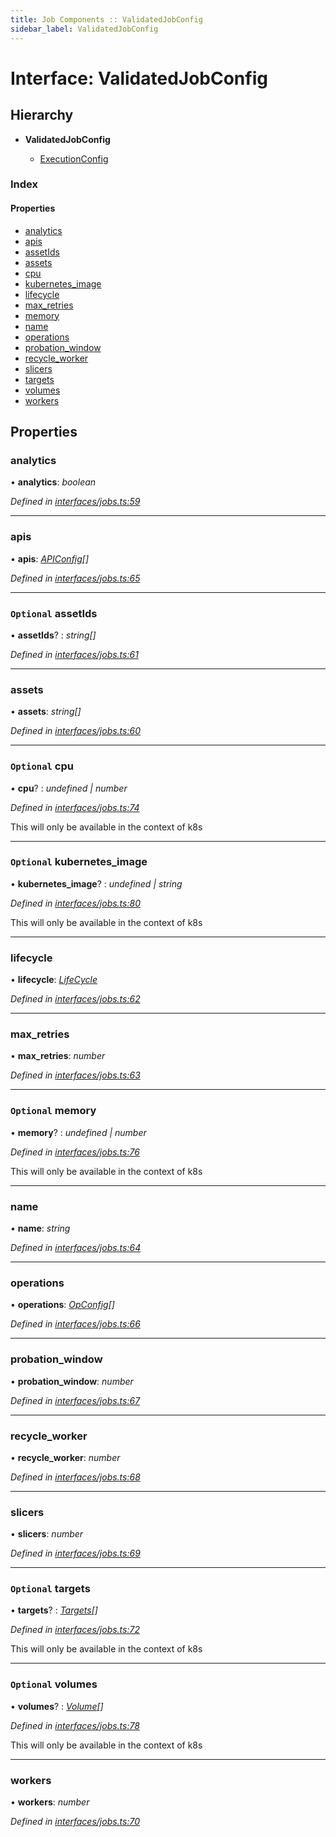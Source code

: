 ```yaml
---
title: Job Components :: ValidatedJobConfig
sidebar_label: ValidatedJobConfig
---
```


# Interface: ValidatedJobConfig

## Hierarchy

* **ValidatedJobConfig**

  * [ExecutionConfig](executionconfig.md)

### Index

#### Properties

* [analytics](validatedjobconfig.md#analytics)
* [apis](validatedjobconfig.md#apis)
* [assetIds](validatedjobconfig.md#optional-assetids)
* [assets](validatedjobconfig.md#assets)
* [cpu](validatedjobconfig.md#optional-cpu)
* [kubernetes_image](validatedjobconfig.md#optional-kubernetes_image)
* [lifecycle](validatedjobconfig.md#lifecycle)
* [max_retries](validatedjobconfig.md#max_retries)
* [memory](validatedjobconfig.md#optional-memory)
* [name](validatedjobconfig.md#name)
* [operations](validatedjobconfig.md#operations)
* [probation_window](validatedjobconfig.md#probation_window)
* [recycle_worker](validatedjobconfig.md#recycle_worker)
* [slicers](validatedjobconfig.md#slicers)
* [targets](validatedjobconfig.md#optional-targets)
* [volumes](validatedjobconfig.md#optional-volumes)
* [workers](validatedjobconfig.md#workers)

## Properties

###  analytics

• **analytics**: *boolean*

*Defined in [interfaces/jobs.ts:59](https://github.com/terascope/teraslice/blob/e480fc67/packages/job-components/src/interfaces/jobs.ts#L59)*

___

###  apis

• **apis**: *[APIConfig](apiconfig.md)[]*

*Defined in [interfaces/jobs.ts:65](https://github.com/terascope/teraslice/blob/e480fc67/packages/job-components/src/interfaces/jobs.ts#L65)*

___

### `Optional` assetIds

• **assetIds**? : *string[]*

*Defined in [interfaces/jobs.ts:61](https://github.com/terascope/teraslice/blob/e480fc67/packages/job-components/src/interfaces/jobs.ts#L61)*

___

###  assets

• **assets**: *string[]*

*Defined in [interfaces/jobs.ts:60](https://github.com/terascope/teraslice/blob/e480fc67/packages/job-components/src/interfaces/jobs.ts#L60)*

___

### `Optional` cpu

• **cpu**? : *undefined | number*

*Defined in [interfaces/jobs.ts:74](https://github.com/terascope/teraslice/blob/e480fc67/packages/job-components/src/interfaces/jobs.ts#L74)*

This will only be available in the context of k8s

___

### `Optional` kubernetes_image

• **kubernetes_image**? : *undefined | string*

*Defined in [interfaces/jobs.ts:80](https://github.com/terascope/teraslice/blob/e480fc67/packages/job-components/src/interfaces/jobs.ts#L80)*

This will only be available in the context of k8s

___

###  lifecycle

• **lifecycle**: *[LifeCycle](../overview.md#lifecycle)*

*Defined in [interfaces/jobs.ts:62](https://github.com/terascope/teraslice/blob/e480fc67/packages/job-components/src/interfaces/jobs.ts#L62)*

___

###  max_retries

• **max_retries**: *number*

*Defined in [interfaces/jobs.ts:63](https://github.com/terascope/teraslice/blob/e480fc67/packages/job-components/src/interfaces/jobs.ts#L63)*

___

### `Optional` memory

• **memory**? : *undefined | number*

*Defined in [interfaces/jobs.ts:76](https://github.com/terascope/teraslice/blob/e480fc67/packages/job-components/src/interfaces/jobs.ts#L76)*

This will only be available in the context of k8s

___

###  name

• **name**: *string*

*Defined in [interfaces/jobs.ts:64](https://github.com/terascope/teraslice/blob/e480fc67/packages/job-components/src/interfaces/jobs.ts#L64)*

___

###  operations

• **operations**: *[OpConfig](opconfig.md)[]*

*Defined in [interfaces/jobs.ts:66](https://github.com/terascope/teraslice/blob/e480fc67/packages/job-components/src/interfaces/jobs.ts#L66)*

___

###  probation_window

• **probation_window**: *number*

*Defined in [interfaces/jobs.ts:67](https://github.com/terascope/teraslice/blob/e480fc67/packages/job-components/src/interfaces/jobs.ts#L67)*

___

###  recycle_worker

• **recycle_worker**: *number*

*Defined in [interfaces/jobs.ts:68](https://github.com/terascope/teraslice/blob/e480fc67/packages/job-components/src/interfaces/jobs.ts#L68)*

___

###  slicers

• **slicers**: *number*

*Defined in [interfaces/jobs.ts:69](https://github.com/terascope/teraslice/blob/e480fc67/packages/job-components/src/interfaces/jobs.ts#L69)*

___

### `Optional` targets

• **targets**? : *[Targets](targets.md)[]*

*Defined in [interfaces/jobs.ts:72](https://github.com/terascope/teraslice/blob/e480fc67/packages/job-components/src/interfaces/jobs.ts#L72)*

This will only be available in the context of k8s

___

### `Optional` volumes

• **volumes**? : *[Volume](volume.md)[]*

*Defined in [interfaces/jobs.ts:78](https://github.com/terascope/teraslice/blob/e480fc67/packages/job-components/src/interfaces/jobs.ts#L78)*

This will only be available in the context of k8s

___

###  workers

• **workers**: *number*

*Defined in [interfaces/jobs.ts:70](https://github.com/terascope/teraslice/blob/e480fc67/packages/job-components/src/interfaces/jobs.ts#L70)*
